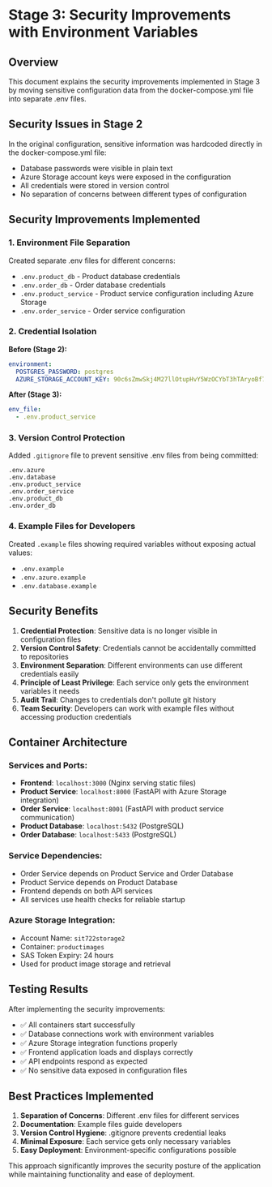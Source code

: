 # Stage 3: Security Improvements with Environment Variables

## Overview
This document explains the security improvements implemented in Stage 3 by moving sensitive configuration data from the docker-compose.yml file into separate .env files.

## Security Issues in Stage 2
In the original configuration, sensitive information was hardcoded directly in the docker-compose.yml file:
- Database passwords were visible in plain text
- Azure Storage account keys were exposed in the configuration
- All credentials were stored in version control
- No separation of concerns between different types of configuration

## Security Improvements Implemented

### 1. Environment File Separation
Created separate .env files for different concerns:
- `.env.product_db` - Product database credentials
- `.env.order_db` - Order database credentials  
- `.env.product_service` - Product service configuration including Azure Storage
- `.env.order_service` - Order service configuration

### 2. Credential Isolation
**Before (Stage 2):**
```yaml
environment:
  POSTGRES_PASSWORD: postgres
  AZURE_STORAGE_ACCOUNT_KEY: 90c6sZmwSkj4M27llOtupHvY5WzOCYbT3hTAryoBf7JvJgcaZ6EQTWaNOcyeq7WJ1w0hWqDvyNaT+ASt4qnbyA==
```

**After (Stage 3):**
```yaml
env_file:
  - .env.product_service
```

### 3. Version Control Protection
Added `.gitignore` file to prevent sensitive .env files from being committed:
```
.env.azure
.env.database
.env.product_service
.env.order_service
.env.product_db
.env.order_db
```

### 4. Example Files for Developers
Created `.example` files showing required variables without exposing actual values:
- `.env.example`
- `.env.azure.example`
- `.env.database.example`

## Security Benefits

1. **Credential Protection**: Sensitive data is no longer visible in configuration files
2. **Version Control Safety**: Credentials cannot be accidentally committed to repositories
3. **Environment Separation**: Different environments can use different credentials easily
4. **Principle of Least Privilege**: Each service only gets the environment variables it needs
5. **Audit Trail**: Changes to credentials don't pollute git history
6. **Team Security**: Developers can work with example files without accessing production credentials

## Container Architecture

### Services and Ports:
- **Frontend**: `localhost:3000` (Nginx serving static files)
- **Product Service**: `localhost:8000` (FastAPI with Azure Storage integration)
- **Order Service**: `localhost:8001` (FastAPI with product service communication)
- **Product Database**: `localhost:5432` (PostgreSQL)
- **Order Database**: `localhost:5433` (PostgreSQL)

### Service Dependencies:
- Order Service depends on Product Service and Order Database
- Product Service depends on Product Database
- Frontend depends on both API services
- All services use health checks for reliable startup

### Azure Storage Integration:
- Account Name: `sit722storage2`
- Container: `productimages`
- SAS Token Expiry: 24 hours
- Used for product image storage and retrieval

## Testing Results
After implementing the security improvements:
- ✅ All containers start successfully
- ✅ Database connections work with environment variables
- ✅ Azure Storage integration functions properly
- ✅ Frontend application loads and displays correctly
- ✅ API endpoints respond as expected
- ✅ No sensitive data exposed in configuration files

## Best Practices Implemented
1. **Separation of Concerns**: Different .env files for different services
2. **Documentation**: Example files guide developers
3. **Version Control Hygiene**: .gitignore prevents credential leaks
4. **Minimal Exposure**: Each service gets only necessary variables
5. **Easy Deployment**: Environment-specific configurations possible

This approach significantly improves the security posture of the application while maintaining functionality and ease of deployment.